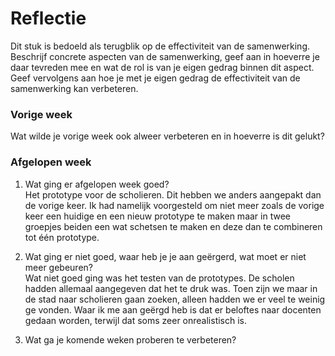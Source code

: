 Reflectie
==========

Dit stuk is bedoeld als terugblik op de effectiviteit van de samenwerking.
Beschrijf concrete aspecten van de samenwerking, geef aan in hoeverre je daar tevreden mee en wat de rol is van je eigen gedrag binnen dit aspect. Geef vervolgens aan hoe je met je eigen gedrag de effectiviteit van de samenwerking kan verbeteren.

### Vorige week
Wat wilde je vorige week ook alweer verbeteren en in hoeverre is dit gelukt?

### Afgelopen week
1. Wat ging er afgelopen week goed?  
Het prototype voor de scholieren. Dit hebben we anders aangepakt dan de vorige keer. Ik had namelijk voorgesteld om niet meer zoals de vorige keer een huidige en een nieuw prototype te maken maar in twee groepjes beiden een wat schetsen te maken en deze dan te combineren tot één prototype.

2. Wat ging er niet goed, waar heb je je aan geërgerd, wat moet er niet meer gebeuren?  
Wat niet goed ging was het testen van de prototypes. De scholen hadden allemaal aangegeven dat het te druk was. Toen zijn we maar in de stad naar scholieren gaan zoeken, alleen hadden we er veel te weinig ge vonden. Waar ik me aan geërgd heb is dat er beloftes naar docenten gedaan worden, terwijl dat soms zeer onrealistisch is.

3. Wat ga je komende weken proberen te verbeteren?  
